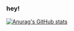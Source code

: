 ### hey!

[![Anurag's GitHub stats](https://github-readme-stats.vercel.app/api?username=BlackTulipLatte)](https://github.com/anuraghazra/github-readme-stats)

